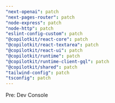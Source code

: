 ```yaml
---
"next-openai": patch
"next-pages-router": patch
"node-express": patch
"node-http": patch
"eslint-config-custom": patch
"@copilotkit/react-core": patch
"@copilotkit/react-textarea": patch
"@copilotkit/react-ui": patch
"@copilotkit/runtime": patch
"@copilotkit/runtime-client-gql": patch
"@copilotkit/shared": patch
"tailwind-config": patch
"tsconfig": patch
---
```


Pre: Dev Console
